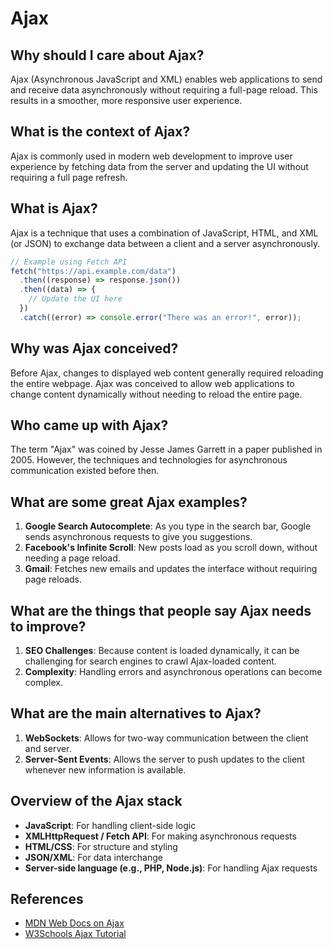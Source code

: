 # Ajax

## Why should I care about Ajax?

Ajax (Asynchronous JavaScript and XML) enables web applications to send and receive data asynchronously without requiring a full-page reload. This results in a smoother, more responsive user experience.

## What is the context of Ajax?

Ajax is commonly used in modern web development to improve user experience by fetching data from the server and updating the UI without requiring a full page refresh.

## What is Ajax?

Ajax is a technique that uses a combination of JavaScript, HTML, and XML (or JSON) to exchange data between a client and a server asynchronously.

```javascript
// Example using Fetch API
fetch("https://api.example.com/data")
  .then((response) => response.json())
  .then((data) => {
    // Update the UI here
  })
  .catch((error) => console.error("There was an error!", error));
```

## Why was Ajax conceived?

Before Ajax, changes to displayed web content generally required reloading the entire webpage. Ajax was conceived to allow web applications to change content dynamically without needing to reload the entire page.

## Who came up with Ajax?

The term "Ajax" was coined by Jesse James Garrett in a paper published in 2005. However, the techniques and technologies for asynchronous communication existed before then.

## What are some great Ajax examples?

1. **Google Search Autocomplete**: As you type in the search bar, Google sends asynchronous requests to give you suggestions.
2. **Facebook's Infinite Scroll**: New posts load as you scroll down, without needing a page reload.
3. **Gmail**: Fetches new emails and updates the interface without requiring page reloads.

## What are the things that people say Ajax needs to improve?

1. **SEO Challenges**: Because content is loaded dynamically, it can be challenging for search engines to crawl Ajax-loaded content.
2. **Complexity**: Handling errors and asynchronous operations can become complex.

## What are the main alternatives to Ajax?

1. **WebSockets**: Allows for two-way communication between the client and server.
2. **Server-Sent Events**: Allows the server to push updates to the client whenever new information is available.

## Overview of the Ajax stack

- **JavaScript**: For handling client-side logic
- **XMLHttpRequest / Fetch API**: For making asynchronous requests
- **HTML/CSS**: For structure and styling
- **JSON/XML**: For data interchange
- **Server-side language (e.g., PHP, Node.js)**: For handling Ajax requests

## References

- [MDN Web Docs on Ajax](https://developer.mozilla.org/en-US/docs/Web/Guide/AJAX)
- [W3Schools Ajax Tutorial](https://www.w3schools.com/xml/ajax_intro.asp)
